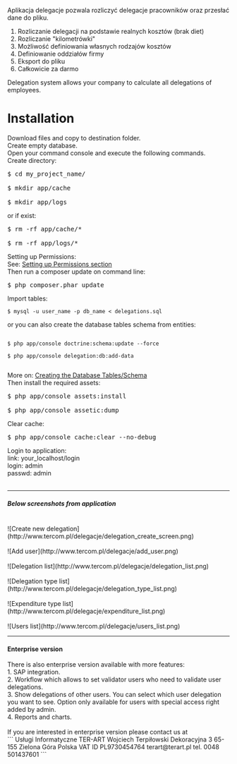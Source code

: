 Aplikacja delegacje pozwala rozliczyć delegacje pracowników oraz przesłać dane do pliku.<br />
1. Rozliczanie delegacji na podstawie realnych kosztów (brak diet)<br />
2. Rozliczanie "kilometrówki"<br />
3. Możliwość definiowania własnych rodzajów kosztów<br />
4. Definiowanie oddziałów firmy<br />
5. Eksport do pliku<br />
6. Całkowicie za darmo<br />

Delegation system allows your company to calculate all delegations of employees.

<h1>Installation</h1>

Download files and copy to destination folder.<br>
Create empty database.<br>
Open your command console and execute the following commands.<br>
Create directory:<br>
<pre>
$ cd my_project_name/<br>
$ mkdir app/cache<br>
$ mkdir app/logs</pre>
or if exist:<br>
<pre>
$ rm -rf app/cache/*<br>
$ rm -rf app/logs/*</pre>
Setting up Permissions:<br>
See: <a href="http://symfony.com/doc/current/book/installation.html#checking-symfony-application-configuration-and-setup">Setting up Permissions section</a><br>
Then run a composer update on command line:
<pre>$ php composer.phar update</pre>
Import tables:<br>
<pre><code>$ mysql -u user_name -p db_name &lt; delegations.sql</code></pre>
or you can also create the database tables schema from entities:<br>
<pre><code>
$ php app/console doctrine:schema:update --force<br>
$ php app/console delegation:db:add-data<br>
</code></pre>
More on: <a href="http://symfony.com/doc/current/book/doctrine.html#creating-the-database-tables-schema">Creating the Database Tables/Schema</a><br>
Then install the required assets:
<pre>
$ php app/console assets:install<br>
$ php app/console assetic:dump
</pre>
Clear cache:<br>
<pre>$ php app/console cache:clear --no-debug</pre>
Login to application:<br>
link: your_localhost/login<br>
login: admin<br>
passwd: admin<br>
<br>
___
<h5>Below screenshots from application</h5><br />
![Create new delegation](http://www.tercom.pl/delegacje/delegation_create_screen.png)<br>
<br>![Add user](http://www.tercom.pl/delegacje/add_user.png)<br>
<br>![Delegation list](http://www.tercom.pl/delegacje/delegation_list.png)<br>
<br>![Delegation type list](http://www.tercom.pl/delegacje/delegation_type_list.png)<br>
<br>![Expenditure type list](http://www.tercom.pl/delegacje/expenditure_list.png)<br>
<br>![Users list](http://www.tercom.pl/delegacje/users_list.png)<br>

***
<h4>Enterprise version</h4>
There is also enterprise version available with more features:<br>
1. SAP integration.<br> 
2. Workflow which allows to set validator users who need to validate user delegations.<br>
3. Show delegations of other users. You can select which user delegation you want to see. Option only available for users with special access right added by admin.<br>
4. Reports and charts.<br>
<br>
If you are interested in enterprise version please contact us at<br>
```
Usługi Informatyczne TER-ART Wojciech Terpiłowski
Dekoracyjna 3
65-155 Zielona Góra
Polska
VAT ID PL9730454764
terart@terart.pl
tel. 0048 501437601
```
